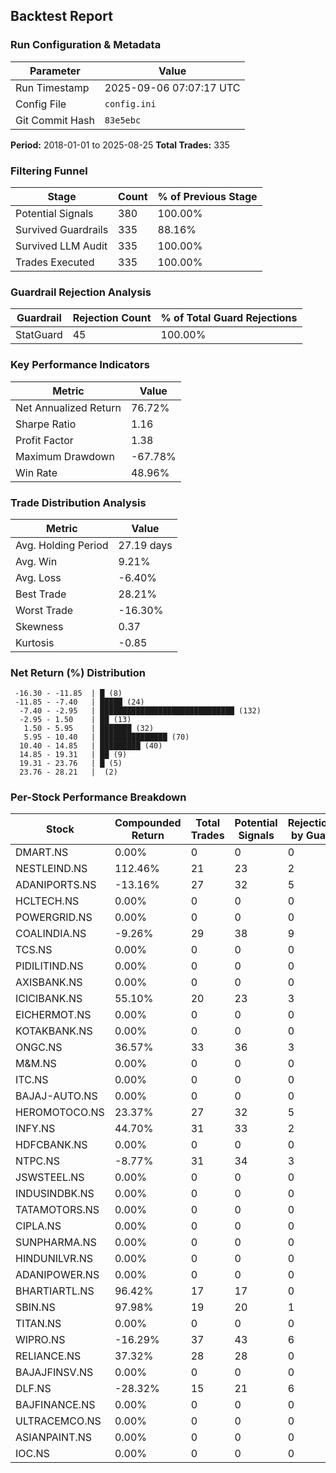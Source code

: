 
## Backtest Report

### Run Configuration & Metadata
| Parameter | Value |
| --- | --- |
| Run Timestamp | 2025-09-06 07:07:17 UTC |
| Config File | `config.ini` |
| Git Commit Hash | `83e5ebc` |

**Period:** 2018-01-01 to 2025-08-25
**Total Trades:** 335


### Filtering Funnel
| Stage | Count | % of Previous Stage |
| --- | --- | --- |
| Potential Signals | 380 | 100.00% |
| Survived Guardrails | 335 | 88.16% |
| Survived LLM Audit | 335 | 100.00% |
| Trades Executed | 335 | 100.00% |


### Guardrail Rejection Analysis
| Guardrail | Rejection Count | % of Total Guard Rejections |
| --- | --- | --- |
| StatGuard | 45 | 100.00% |


### Key Performance Indicators
| Metric | Value |
| --- | --- |
| Net Annualized Return | 76.72% |
| Sharpe Ratio | 1.16 |
| Profit Factor | 1.38 |
| Maximum Drawdown | -67.78% |
| Win Rate | 48.96% |

### Trade Distribution Analysis
| Metric | Value |
| --- | --- |
| Avg. Holding Period | 27.19 days |
| Avg. Win | 9.21% |
| Avg. Loss | -6.40% |
| Best Trade | 28.21% |
| Worst Trade | -16.30% |
| Skewness | 0.37 |
| Kurtosis | -0.85 |

### Net Return (%) Distribution
```
 -16.30 - -11.85  | █ (8)
 -11.85 - -7.40   | █████ (24)
  -7.40 - -2.95   | ██████████████████████████████ (132)
  -2.95 - 1.50    | ██ (13)
   1.50 - 5.95    | ███████ (32)
   5.95 - 10.40   | ███████████████ (70)
  10.40 - 14.85   | █████████ (40)
  14.85 - 19.31   | ██ (9)
  19.31 - 23.76   | █ (5)
  23.76 - 28.21   |  (2)
```


### Per-Stock Performance Breakdown

| Stock | Compounded Return | Total Trades | Potential Signals | Rejections by Guard | Rejections by LLM |
|---|---|---|---|---|---|
| DMART.NS | 0.00% | 0 | 0 | 0 | 0 |
| NESTLEIND.NS | 112.46% | 21 | 23 | 2 | 0 |
| ADANIPORTS.NS | -13.16% | 27 | 32 | 5 | 0 |
| HCLTECH.NS | 0.00% | 0 | 0 | 0 | 0 |
| POWERGRID.NS | 0.00% | 0 | 0 | 0 | 0 |
| COALINDIA.NS | -9.26% | 29 | 38 | 9 | 0 |
| TCS.NS | 0.00% | 0 | 0 | 0 | 0 |
| PIDILITIND.NS | 0.00% | 0 | 0 | 0 | 0 |
| AXISBANK.NS | 0.00% | 0 | 0 | 0 | 0 |
| ICICIBANK.NS | 55.10% | 20 | 23 | 3 | 0 |
| EICHERMOT.NS | 0.00% | 0 | 0 | 0 | 0 |
| KOTAKBANK.NS | 0.00% | 0 | 0 | 0 | 0 |
| ONGC.NS | 36.57% | 33 | 36 | 3 | 0 |
| M&M.NS | 0.00% | 0 | 0 | 0 | 0 |
| ITC.NS | 0.00% | 0 | 0 | 0 | 0 |
| BAJAJ-AUTO.NS | 0.00% | 0 | 0 | 0 | 0 |
| HEROMOTOCO.NS | 23.37% | 27 | 32 | 5 | 0 |
| INFY.NS | 44.70% | 31 | 33 | 2 | 0 |
| HDFCBANK.NS | 0.00% | 0 | 0 | 0 | 0 |
| NTPC.NS | -8.77% | 31 | 34 | 3 | 0 |
| JSWSTEEL.NS | 0.00% | 0 | 0 | 0 | 0 |
| INDUSINDBK.NS | 0.00% | 0 | 0 | 0 | 0 |
| TATAMOTORS.NS | 0.00% | 0 | 0 | 0 | 0 |
| CIPLA.NS | 0.00% | 0 | 0 | 0 | 0 |
| SUNPHARMA.NS | 0.00% | 0 | 0 | 0 | 0 |
| HINDUNILVR.NS | 0.00% | 0 | 0 | 0 | 0 |
| ADANIPOWER.NS | 0.00% | 0 | 0 | 0 | 0 |
| BHARTIARTL.NS | 96.42% | 17 | 17 | 0 | 0 |
| SBIN.NS | 97.98% | 19 | 20 | 1 | 0 |
| TITAN.NS | 0.00% | 0 | 0 | 0 | 0 |
| WIPRO.NS | -16.29% | 37 | 43 | 6 | 0 |
| RELIANCE.NS | 37.32% | 28 | 28 | 0 | 0 |
| BAJAJFINSV.NS | 0.00% | 0 | 0 | 0 | 0 |
| DLF.NS | -28.32% | 15 | 21 | 6 | 0 |
| BAJFINANCE.NS | 0.00% | 0 | 0 | 0 | 0 |
| ULTRACEMCO.NS | 0.00% | 0 | 0 | 0 | 0 |
| ASIANPAINT.NS | 0.00% | 0 | 0 | 0 | 0 |
| IOC.NS | 0.00% | 0 | 0 | 0 | 0 |